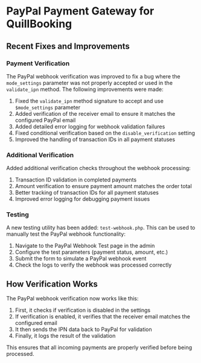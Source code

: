 # PayPal Payment Gateway for QuillBooking

## Recent Fixes and Improvements

### Payment Verification

The PayPal webhook verification was improved to fix a bug where the `mode_settings` parameter was not properly accepted or used in the `validate_ipn` method. The following improvements were made:

1. Fixed the `validate_ipn` method signature to accept and use `$mode_settings` parameter
2. Added verification of the receiver email to ensure it matches the configured PayPal email
3. Added detailed error logging for webhook validation failures
4. Fixed conditional verification based on the `disable_verification` setting
5. Improved the handling of transaction IDs in all payment statuses

### Additional Verification

Added additional verification checks throughout the webhook processing:

1. Transaction ID validation in completed payments
2. Amount verification to ensure payment amount matches the order total
3. Better tracking of transaction IDs for all payment statuses
4. Improved error logging for debugging payment issues

### Testing

A new testing utility has been added: `test-webhook.php`. This can be used to manually test the PayPal webhook functionality:

1. Navigate to the PayPal Webhook Test page in the admin
2. Configure the test parameters (payment status, amount, etc.)
3. Submit the form to simulate a PayPal webhook event
4. Check the logs to verify the webhook was processed correctly

## How Verification Works

The PayPal webhook verification now works like this:

1. First, it checks if verification is disabled in the settings
2. If verification is enabled, it verifies that the receiver email matches the configured email
3. It then sends the IPN data back to PayPal for validation
4. Finally, it logs the result of the validation

This ensures that all incoming payments are properly verified before being processed. 
